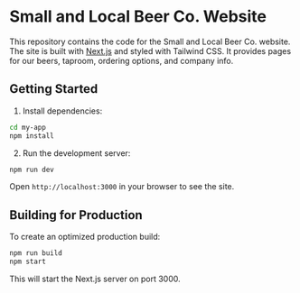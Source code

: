# Small and Local Beer Co. Website

This repository contains the code for the Small and Local Beer Co. website. The site is built with [Next.js](https://nextjs.org/) and styled with Tailwind CSS. It provides pages for our beers, taproom, ordering options, and company info.

## Getting Started

1. Install dependencies:

```bash
cd my-app
npm install
```

2. Run the development server:

```bash
npm run dev
```

Open `http://localhost:3000` in your browser to see the site.

## Building for Production

To create an optimized production build:

```bash
npm run build
npm start
```

This will start the Next.js server on port 3000.

